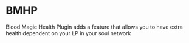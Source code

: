 # BMHP
Blood Magic Health Plugin adds a feature that allows you to have extra health dependent on your LP in your soul network
